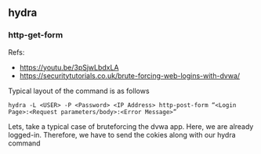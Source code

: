 ## hydra
### http-get-form
Refs:
* <https://youtu.be/3pSjwLbdxLA>
* <https://securitytutorials.co.uk/brute-forcing-web-logins-with-dvwa/>

Typical layout of the command is as follows
```
hydra -L <USER> -P <Password> <IP Address> http-post-form “<Login Page>:<Request parameters/body>:<Error Message>”
```
Lets, take a typical case of bruteforcing the dvwa app. Here, we are already logged-in. Therefore, we have to send the cokies along with our hydra command

```

```
